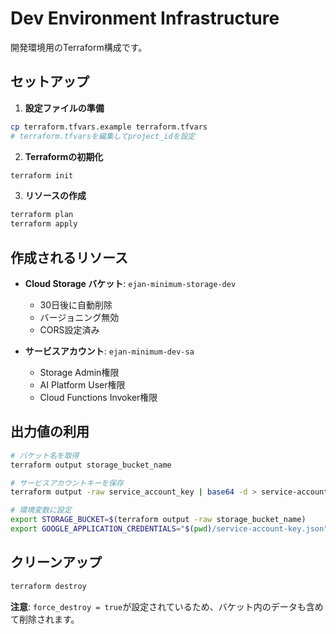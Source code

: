 # Dev Environment Infrastructure

開発環境用のTerraform構成です。

## セットアップ

1. **設定ファイルの準備**
```bash
cp terraform.tfvars.example terraform.tfvars
# terraform.tfvarsを編集してproject_idを設定
```

2. **Terraformの初期化**
```bash
terraform init
```

3. **リソースの作成**
```bash
terraform plan
terraform apply
```

## 作成されるリソース

- **Cloud Storage バケット**: `ejan-minimum-storage-dev`
  - 30日後に自動削除
  - バージョニング無効
  - CORS設定済み

- **サービスアカウント**: `ejan-minimum-dev-sa`
  - Storage Admin権限
  - AI Platform User権限
  - Cloud Functions Invoker権限

## 出力値の利用

```bash
# バケット名を取得
terraform output storage_bucket_name

# サービスアカウントキーを保存
terraform output -raw service_account_key | base64 -d > service-account-key.json

# 環境変数に設定
export STORAGE_BUCKET=$(terraform output -raw storage_bucket_name)
export GOOGLE_APPLICATION_CREDENTIALS="$(pwd)/service-account-key.json"
```

## クリーンアップ

```bash
terraform destroy
```

**注意**: `force_destroy = true`が設定されているため、バケット内のデータも含めて削除されます。